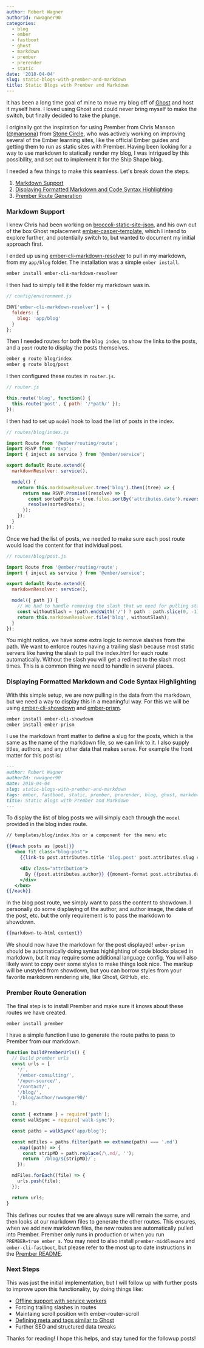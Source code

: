 ```yaml
---
author: Robert Wagner
authorId: rwwagner90
categories: 
  - blog
  - ember
  - fastboot
  - ghost
  - markdown
  - prember
  - prerender
  - static
date: '2018-04-04'
slug: static-blogs-with-prember-and-markdown
title: Static Blogs with Prember and Markdown
---
```


It has been a long time goal of mine to move my blog off of [Ghost](https://ghost.org/) and host it myself here.
I loved using Ghost and could never bring myself to make the switch, but finally decided to take the plunge.

I originally got the inspiration for using Prember from Chris Manson ([@mansona](https://github.com/mansona)) from 
[Stone Circle](https://stonecircle.io/), who was actively working on improving several of the Ember learning sites,
like the official Ember guides and getting them to run as static sites with Prember. Having been looking for a way to
use markdown to statically render my blog, I was intrigued by this possibility, and set out to implement it for the
Ship Shape blog.

I needed a few things to make this seamless. Let's break down the steps.

1. [Markdown Support](#markdown-support)
1. [Displaying Formatted Markdown and Code Syntax Highlighting](#formatting)
1. [Prember Route Generation](#prember-route-generation)

<h3 id="markdown-support">Markdown Support</h3>

I knew Chris had been working on [broccoli-static-site-json](https://github.com/stonecircle/broccoli-static-site-json), and his
own out of the box Ghost replacement [ember-casper-template](https://github.com/stonecircle/ember-casper-template), which I intend
to explore further, and potentially switch to, but wanted to document my initial approach first.

I ended up using [ember-cli-markdown-resolver](https://github.com/willviles/ember-cli-markdown-resolver) to pull in my markdown,
from my `app/blog` folder. The installation was a simple `ember install`.

```bash
ember install ember-cli-markdown-resolver
```

I then had to simply tell it the folder my markdown was in.

```js
// config/environment.js

ENV['ember-cli-markdown-resolver'] = {
  folders: {
    blog: 'app/blog'
  }
};
```

Then I needed routes for both the `blog index`, to show the links to the posts, and a `post` route to display the posts
themselves.

```bash
ember g route blog/index
ember g route blog/post
```

I then configured these routes in `router.js`.

```js
// router.js

this.route('blog', function() {
  this.route('post', { path: '/*path/' });
});
```

I then had to set up `model` hook to load the list of posts in the index.

```js
// routes/blog/index.js

import Route from '@ember/routing/route';
import RSVP from 'rsvp';
import { inject as service } from '@ember/service';

export default Route.extend({
  markdownResolver: service(),

  model() {
    return this.markdownResolver.tree('blog').then((tree) => {
      return new RSVP.Promise((resolve) => {
        const sortedPosts = tree.files.sortBy('attributes.date').reverse();
        resolve(sortedPosts);
      });
    });
  }
});
```

Once we had the list of posts, we needed to make sure each post route would load the content for that
individual post.

```js
// routes/blog/post.js

import Route from '@ember/routing/route';
import { inject as service } from '@ember/service';

export default Route.extend({
  markdownResolver: service(),

  model({ path }) {
    // We had to handle removing the slash that we need for pulling static html from most servers
    const withoutSlash = !path.endsWith('/') ? path : path.slice(0, -1);
    return this.markdownResolver.file('blog', withoutSlash);
  }
});
```

You might notice, we have some extra logic to remove slashes from the path. We want to enforce routes having a trailing
slash because most static servers like having the slash to pull the index.html for each route automatically. Without the slash
you will get a redirect to the slash most times. This is a common thing we need to handle in several places.

<h3 id="formatting">Displaying Formatted Markdown and Code Syntax Highlighting</h3>

With this simple setup, we are now pulling in the data from the markdown, but we need a way to display this in a meaningful way.
For this we will be using [ember-cli-showdown](https://github.com/gcollazo/ember-cli-showdown) and 
[ember-prism](https://github.com/shipshapecode/ember-prism).

```bash
ember install ember-cli-showdown
ember install ember-prism
```

I use the markdown front matter to define a slug for the posts, which is the same as the name of the markdown file, so we can link to it.
I also supply titles, authors, and any other data that makes sense. For example the front matter for this post is:

```md
---
author: Robert Wagner
authorId: rwwagner90
date: 2018-04-04
slug: static-blogs-with-prember-and-markdown
tags: ember, fastboot, static, prember, prerender, blog, ghost, markdown
title: Static Blogs with Prember and Markdown
---
```

To display the list of blog posts we will simply each through the `model` provided in the blog index route.

```handlebars
// templates/blog/index.hbs or a component for the menu etc

{{#each posts as |post|}}
   <box fit class="blog-post">
     {{link-to post.attributes.title 'blog.post' post.attributes.slug class="title"}}

     <div class="attribution">
       By {{post.attributes.author}} {{moment-format post.attributes.date 'LL'}}
     </div>
   </box>
{{/each}}
```

In the blog post route, we simply want to pass the content to showdown. I personally do some displaying of the author, and author image,
the date of the post, etc. but the only requirement is to pass the markdown to showdown.

```handlebars
{{markdown-to-html content}}
```

We should now have the markdown for the post displayed! `ember-prism` should be automatically doing syntax highlighting of code blocks
placed in markdown, but it may require some additional language config. You will also likely want to copy over some styles to make things
look nice. The markup will be unstyled from showdown, but you can borrow styles from your favorite markdown rendering site, like Ghost,
GitHub, etc.

<h3 id="prember-route-generation">Prember Route Generation</h3>

The final step is to install Prember and make sure it knows about these routes we have created. 

```bash
ember install prember
```

I have a simple function I use to generate the route paths to pass to Prember from our markdown.

```js
function buildPremberUrls() {
  // Build prember urls
  const urls = [
    '/',
    '/ember-consulting/',
    '/open-source/',
    '/contact/',
    '/blog/',
    '/blog/author/rwwagner90/'
  ];

  const { extname } = require('path');
  const walkSync = require('walk-sync');

  const paths = walkSync('app/blog');

  const mdFiles = paths.filter(path => extname(path) === '.md')
    .map((path) => {
      const stripMD = path.replace(/\.md/, '');
      return `/blog/${stripMD}/`;
    });

  mdFiles.forEach((file) => {
    urls.push(file);
  });

  return urls;
}
```

This defines our routes that we are always sure will remain the same, and then looks at our markdown files to generate the other
routes. This ensures, when we add new markdown files, the new routes are automatically pulled into Prember. Prember only runs in 
production or when you run `PREMBER=true ember s`. You may need to also install `prember-middleware` and `ember-cli-fastboot`, but
please refer to the most up to date instructions in the [Prember README](https://github.com/ef4/prember).

### Next Steps

This was just the initial implementation, but I will follow up with further posts to improve upon this functionality, by doing
things like:

  - [Offline support with service workers](https://shipshape.io/blog/offline-first-prember-and-service-workers/)
  - Forcing trailing slashes in routes
  - Maintaing scroll position with ember-router-scroll
  - [Defining meta and tags similar to Ghost](https://shipshape.io/blog/ember-meta-tags-seo-social/)
  - Further SEO and structured data tweaks
  
Thanks for reading! I hope this helps, and stay tuned for the followup posts!







